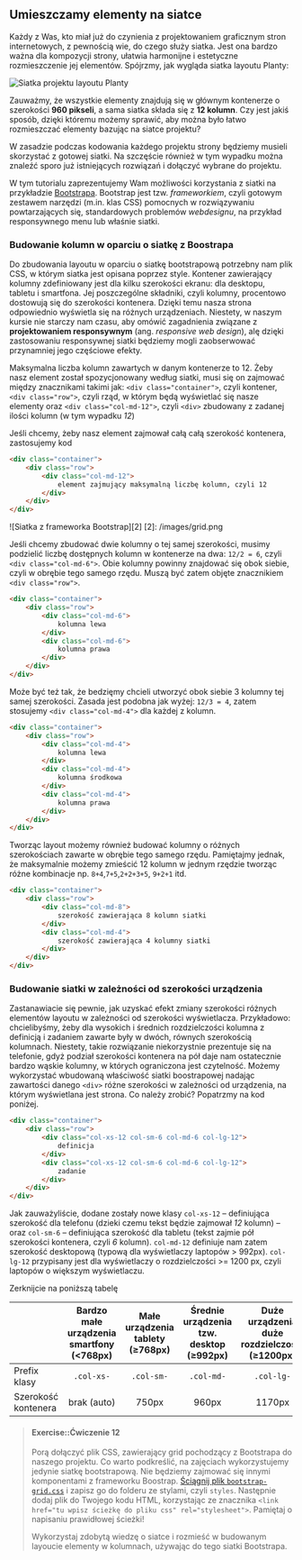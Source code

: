 ## Umieszczamy elementy na siatce

Każdy z Was, kto miał już do czynienia z projektowaniem graficznym stron internetowych, z pewnością wie, do czego służy siatka. Jest ona bardzo ważna dla kompozycji strony, ułatwia harmonijne i estetyczne rozmieszczenie jej elementów. Spójrzmy, jak wygląda siatka layoutu Planty:

![Siatka projektu layoutu Planty][1]

[1]: /images/planty-grid.jpg

Zauważmy, że wszystkie elementy znajdują się w głównym kontenerze o szerokości <b>960 pikseli</b>, a sama siatka składa się z <b>12 kolumn</b>. Czy jest jakiś sposób, dzięki któremu możemy sprawić, aby można było łatwo rozmieszczać elementy bazując na siatce projektu?

W zasadzie podczas kodowania każdego projektu strony będziemy musieli skorzystać z gotowej siatki. Na szczęście również w tym wypadku można znaleźć sporo już istniejących rozwiązań i dołączyć wybrane do projektu.

W tym tutorialu zaprezentujemy Wam możliwości korzystania z siatki na przykładzie [Bootstrapa](http://getbootstrap.com/css/#grid). Bootstrap jest tzw. <i>frameworkiem</i>, czyli gotowym zestawem narzędzi (m.in. klas CSS) pomocnych w rozwiązywaniu powtarzających się, standardowych problemów <i>webdesignu</i>, na przykład responsywnego menu lub właśnie siatki.

### Budowanie kolumn w oparciu o siatkę z Boostrapa

Do zbudowania layoutu w oparciu o siatkę bootstrapową potrzebny nam plik CSS, w którym siatka jest opisana poprzez style. Kontener zawierający kolumny zdefiniowany jest dla kilku szerokości ekranu: dla desktopu, tabletu i smartfona. Jej poszczególne składniki, czyli kolumny, procentowo dostowują się do szerokości kontenera. Dzięki temu nasza strona odpowiednio wyświetla się na różnych urządzeniach. Niestety, w naszym kursie nie starczy nam czasu, aby omówić zagadnienia związane z <b>projektowaniem responsywnym</b> (ang. <i>responsive web design</i>), alę dzięki zastosowaniu responsywnej siatki będziemy mogli zaobserwować przynamniej jego częściowe efekty.

Maksymalna liczba kolumn zawartych w danym kontenerze to 12. Żeby nasz element został spozycjonowany według siatki, musi się on zajmować między znacznikami takimi jak:
`<div class="container">`, czyli kontener,
`<div class="row">`, czyli rząd, w którym będą wyświetlać się nasze elementy
oraz `<div class="col-md-12">`, czyli `<div>` zbudowany z zadanej ilości kolumn (w tym wypadku <i>12</i>)

Jeśli chcemy, żeby nasz element zajmował całą całą szerokość kontenera, zastosujemy kod
```html
<div class="container">
	<div class="row">   
    	<div class="col-md-12">
    		element zajmujący maksymalną liczbę kolumn, czyli 12
        </div>
	</div>   
</div>                 
```   

![Siatka z frameworka Bootstrap][2]
[2]: /images/grid.png


Jeśli chcemy zbudować dwie kolumny o tej samej szerokości, musimy podzielić liczbę dostępnych kolumn w kontenerze na dwa: `12/2 = 6`, czyli `<div class="col-md-6">`. Obie kolumny powinny znajdować się obok siebie, czyli w obrębie tego samego rzędu.  Muszą być zatem objęte znacznikiem `<div class="row">`.


```html
<div class="container">
	<div class="row">   
    	<div class="col-md-6">
			kolumna lewa
        </div>
        <div class="col-md-6">
        	kolumna prawa
        </div>
	</div>   
</div>                 
```      

Może być też tak, że bedzięmy chcieli utworzyć obok siebie 3 kolumny tej samej szerokości. Zasada jest podobna jak wyżej: `12/3 = 4`, zatem stosujemy `<div class="col-md-4">` dla każdej z kolumn.

```html
<div class="container">
	<div class="row">   
    	<div class="col-md-4">
			kolumna lewa
        </div>
        <div class="col-md-4">
        	kolumna środkowa  
        </div>
        <div class="col-md-4">
        	kolumna prawa
        </div>
	</div>   
</div>                 
```  
Tworząc layout możemy również budować kolumny o różnych szerokościach zawarte w obrębie tego samego rzędu. Pamiętajmy jednak, że maksymalnie możemy zmieścić 12 kolumn w jednym rzędzie tworząc różne kombinacje np. `8+4`,`7+5`,`2+2+3+5`, `9+2+1` itd.

```html
<div class="container">
	<div class="row">   
    	<div class="col-md-8">
			szerokość zawierająca 8 kolumn siatki
        </div>
        <div class="col-md-4">
        	szerokość zawierająca 4 kolumny siatki
        </div>
	</div>   
</div>                 
```  

### Budowanie siatki w zależności od szerokości urządzenia
Zastanawiacie się pewnie, jak uzyskać efekt zmiany szerokości różnych elementów layoutu w zależności od szerokości wyświetlacza.
Przykładowo: chcielibyśmy, żeby dla wysokich i średnich rozdzielczości kolumna z definicją i zadaniem zawarte były w dwóch, równych szerokością kolumnach. Niestety, takie rozwiązanie niekorzystnie prezentuje się na telefonie, gdyż podział szerokości kontenera na pół daje nam ostatecznie bardzo wąskie kolumny, w których ograniczona jest czytelność. Możemy wykorzystać wbudowaną właściwość siatki boostrapowej nadając zawartości danego `<div>` różne szerokości w zależności od urządzenia, na którym wyświetlana jest strona.
Co należy zrobić? Popatrzmy na kod poniżej.
```html
<div class="container">
	<div class="row">   
    	<div class="col-xs-12 col-sm-6 col-md-6 col-lg-12">
			definicja
        </div>
        <div class="col-xs-12 col-sm-6 col-md-6 col-lg-12">
        	zadanie
        </div>
	</div>   
</div>                 
```  
Jak zauważyliście, dodane zostały nowe klasy `col-xs-12` – definiująca szerokość dla telefonu (dzieki czemu tekst będzie zajmował <i>12</i> kolumn) – oraz `col-sm-6` – definiująca szerokość dla tabletu (tekst zajmie pół szerokości kontenera, czyli <i>6</i> kolumn). `col-md-12` definiuje nam zatem szerokość desktopową (typową dla wyświetlaczy laptopów > 992px). `col-lg-12` przypisany jest dla wyświetlaczy o rozdzielczości >= 1200 px, czyli laptopów o większym wyświetlaczu.

Zerknijcie na poniższą tabelę

|  | Bardzo małe urządzenia <br>smartfony (<768px) | Małe urządzenia<br>tablety (≥768px) | Średnie urządzenia<br>tzw. desktop (≥992px) | Duże urządzenia<br>duże rozdzielczości (≥1200px)
| -------------- |:---:| :---:| :---:| :---:|
| Prefix klasy       | `.col-xs-` | `.col-sm-` |`.col-md-`| `.col-lg-` |
| Szerokość kontenera       | brak (auto) | 750px | 960px | 1170px |



> #### Exercise::Ćwiczenie 12
>
> Porą dołączyć plik CSS, zawierający grid pochodzący z Bootstrapa do naszego projektu. Co warto podkreślić, na zajęciach wykorzystujemy jedynie siatkę bootstrapową. Nie będziemy zajmować się innymi komponentami z frameworku Boostrap.
> <a href="../../resources/bootstrap-grid.css" target="_blank">Ściągnij plik `bootstrap-grid.css`</a> i zapisz go do folderu ze stylami, czyli `styles`. Następnie dodaj plik do Twojego kodu HTML, korzystając ze znacznika
>`<link href="tu wpisz ścieżkę do pliku css" rel="stylesheet">`. Pamiętaj o napisaniu prawidłowej ścieżki!
>
> Wykorzystaj zdobytą wiedzę o siatce i rozmieść w budowanym layoucie elementy w kolumnach, używając do tego siatki Bootstrapa.
